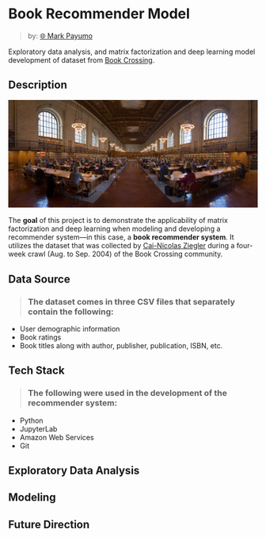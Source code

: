 # Book Recommender Model

> by: [:globe_with_meridians: Mark Payumo](https://www.linkedin.com/in/markpayumo/)

Exploratory data analysis, and matrix factorization and deep learning model development of dataset from [Book Crossing](https://www.bookcrossing.com).

## Description

![The New York Public Library](img/nyc_library.jpg "The New York Public Library by David Iliff via Wikimedia Commons")

The **goal** of this project is to demonstrate the applicability of matrix factorization and deep learning when modeling and developing a recommender system—in this case, a **book recommender system**. It utilizes the dataset that was collected by [Cai-Nicolas Ziegler](http://www2.informatik.uni-freiburg.de/~cziegler/BX/WWW-2005-Preprint.pdf) during a four-week crawl (Aug. to Sep. 2004) of the Book Crossing community.

## Data Source

> ### The dataset comes in three CSV files that separately contain the following:

<ul>
    <li>User demographic information</li>
    <li>Book ratings</li>
    <li>Book titles along with author, publisher, publication, ISBN, etc. </li>
</ul>

## Tech Stack

> ### The following were used in the development of the recommender system:

<ul>
    <li>Python</li>
    <li>JupyterLab</li>
    <li>Amazon Web Services</li>
    <li>Git</li>
<!--     <li></li> -->
</ul>

## Exploratory Data Analysis



## Modeling

## Future Direction